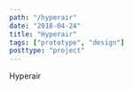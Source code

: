 ```yaml
---
path: "/hyperair"
date: "2018-04-24"
title: "Hyperair"
tags: ["prototype", "design"]
posttype: "project"
---
```


Hyperair